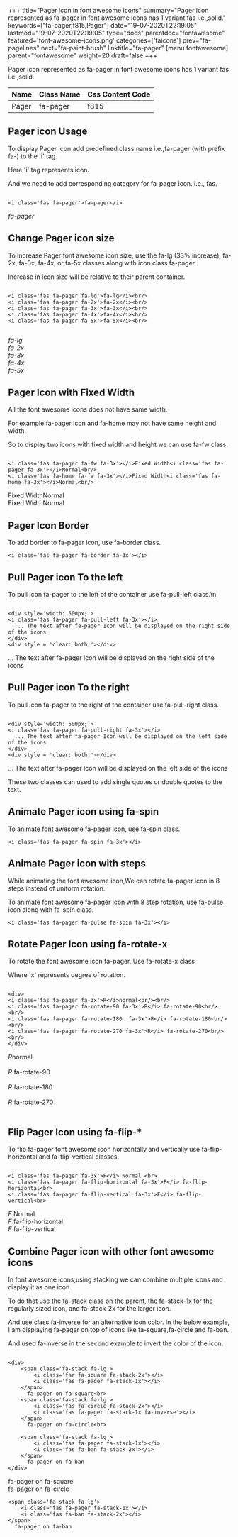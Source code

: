 +++
title="Pager icon in font awesome icons"
summary="Pager icon represented as fa-pager in font awesome icons has 1 variant fas i.e.,solid."
keywords=["fa-pager,f815,Pager"]
date="19-07-2020T22:19:05"
lastmod="19-07-2020T22:19:05"
type="docs"
parentdoc="fontawesome"
featured='font-awesome-icons.png'
categories=['faicons']
prev="fa-pagelines"
next="fa-paint-brush"
linktitle="fa-pager"
[menu.fontawesome]
parent="fontawesome"
weight=20
draft=false
+++


Pager icon represented as fa-pager in font awesome icons has 1 variant fas i.e.,solid.

<div class='table-responsive'><table class='table'><thead><tr><th>Name</th><th>Class Name</th><th>Css Content Code</th></tr></thead><tbody><tr><td>Pager</td><td>fa-pager</td><td>f815</td></tr></tbody></table></div>



## Pager icon Usage

To display Pager icon add predefined class name i.e.,fa-pager (with prefix fa-) to the 'i' tag.

Here 'i' tag represents icon.

And we need to add corresponding category for fa-pager icon. i.e., fas.


```

<i class='fas fa-pager'>fa-pager</i>
```

<i class='fas fa-pager'>fa-pager</i>




## Change Pager icon size
To increase Pager font awesome icon size, use the fa-lg (33% increase), fa-2x, fa-3x, fa-4x, or fa-5x classes along with icon class fa-pager.

Increase in icon size will be relative to their parent container. 

```

<i class='fas fa-pager fa-lg'>fa-lg</i><br/>
<i class='fas fa-pager fa-2x'>fa-2x</i><br/>
<i class='fas fa-pager fa-3x'>fa-3x</i><br/>
<i class='fas fa-pager fa-4x'>fa-4x</i><br/>
<i class='fas fa-pager fa-5x'>fa-5x</i><br/>
            
```

<i class='fas fa-pager fa-lg'>fa-lg</i><br/>
<i class='fas fa-pager fa-2x'>fa-2x</i><br/>
<i class='fas fa-pager fa-3x'>fa-3x</i><br/>
<i class='fas fa-pager fa-4x'>fa-4x</i><br/>
<i class='fas fa-pager fa-5x'>fa-5x</i><br/>
            



## Pager Icon with Fixed Width 

All the font awesome icons does not have same width.

For example fa-pager icon and fa-home may not have same height and width.

So to display two icons with fixed width and height we can use fa-fw class.


```

<i class='fas fa-pager fa-fw fa-3x'></i>Fixed Width<i class='fas fa-pager fa-3x'></i>Normal<br/>
<i class='fas fa-home fa-fw fa-3x'></i>Fixed Width<i class='fas fa-home fa-3x'></i>Normal<br/>
```

<i class='fas fa-pager fa-fw fa-3x'></i>Fixed Width<i class='fas fa-pager fa-3x'></i>Normal<br/>
<i class='fas fa-home fa-fw fa-3x'></i>Fixed Width<i class='fas fa-home fa-3x'></i>Normal<br/>



## Pager Icon Border 

To add border to fa-pager icon, use fa-border class.


```
<i class='fas fa-pager fa-border fa-3x'></i>

```
<i class='fas fa-pager fa-border fa-3x'></i>





## Pull Pager icon To the left

To pull icon fa-pager to the left of the container use fa-pull-left class.\n

```

<div style='width: 500px;'>
<i class='fas fa-pager fa-pull-left fa-3x'></i>
  ... The text after fa-pager Icon will be displayed on the right side of the icons
</div>
<div style = 'clear: both;'></div>
```

<div style='width: 500px;'>
<i class='fas fa-pager fa-pull-left fa-3x'></i>
  ... The text after fa-pager Icon will be displayed on the right side of the icons
</div>
<div style = 'clear: both;'></div>




## Pull Pager icon To the right
To pull icon fa-pager to the right of the container use fa-pull-right class.

```

<div style='width: 500px;'>
<i class='fas fa-pager fa-pull-right fa-3x'></i>
  ... The text after fa-pager Icon will be displayed on the left side of the icons
</div>
<div style = 'clear: both;'></div>
```

<div style='width: 500px;'>
<i class='fas fa-pager fa-pull-right fa-3x'></i>
  ... The text after fa-pager Icon will be displayed on the left side of the icons
</div>
<div style = 'clear: both;'></div>

These two classes can used to add single quotes or double quotes to the text.


## Animate Pager icon using fa-spin
To animate font awesome fa-pager icon, use fa-spin class.

```
<i class='fas fa-pager fa-spin fa-3x'></i>
```
<i class='fas fa-pager fa-spin fa-3x'></i>




## Animate Pager icon with steps
While animating the font awesome icon,We can rotate fa-pager icon in 8 steps instead of uniform rotation.

To animate font awesome fa-pager icon with 8 step rotation, use fa-pulse icon along with fa-spin class.


```
<i class='fas fa-pager fa-pulse fa-spin fa-3x'></i>

```
<i class='fas fa-pager fa-pulse fa-spin fa-3x'></i>





## Rotate Pager Icon using fa-rotate-x
To rotate the font awesome icon fa-pager, Use fa-rotate-x class

Where 'x' represents degree of rotation.


```

<div>
<i class='fas fa-pager fa-3x'>R</i>normal<br/><br/>
<i class='fas fa-pager fa-rotate-90 fa-3x'>R</i> fa-rotate-90<br/><br/> 
<i class='fas fa-pager fa-rotate-180  fa-3x'>R</i> fa-rotate-180<br/><br/> 
<i class='fas fa-pager fa-rotate-270 fa-3x'>R</i> fa-rotate-270<br/><br/>
</div>
```

<div>
<i class='fas fa-pager fa-3x'>R</i>normal<br/><br/>
<i class='fas fa-pager fa-rotate-90 fa-3x'>R</i> fa-rotate-90<br/><br/> 
<i class='fas fa-pager fa-rotate-180  fa-3x'>R</i> fa-rotate-180<br/><br/> 
<i class='fas fa-pager fa-rotate-270 fa-3x'>R</i> fa-rotate-270<br/><br/>
</div>




## Flip Pager Icon using fa-flip-*
To flip fa-pager font awesome icon horizontally and vertically use fa-flip-horizontal and fa-flip-vertical classes. 

```

<i class='fas fa-pager fa-3x'>F</i> Normal <br>
<i class='fas fa-pager fa-flip-horizontal fa-3x'>F</i> fa-flip-horizontal<br>
<i class='fas fa-pager fa-flip-vertical fa-3x'>F</i> fa-flip-vertical<br>
```

<i class='fas fa-pager fa-3x'>F</i> Normal <br>
<i class='fas fa-pager fa-flip-horizontal fa-3x'>F</i> fa-flip-horizontal<br>
<i class='fas fa-pager fa-flip-vertical fa-3x'>F</i> fa-flip-vertical<br>




## Combine Pager icon with other font awesome icons
In font awesome icons,using stacking we can combine multiple icons and display it as one icon 

To do that use the fa-stack class on the parent, the fa-stack-1x for the regularly sized icon, and fa-stack-2x for the larger icon.

And use class fa-inverse for an alternative icon color. 
In the below example, I am displaying fa-pager on top of icons like fa-square,fa-circle and fa-ban.

And used fa-inverse in the second example to invert the color of the icon.

```

<div>
    <span class='fa-stack fa-lg'>
        <i class='far fa-square fa-stack-2x'></i>
        <i class='fas fa-pager fa-stack-1x'></i>
    </span>
      fa-pager on fa-square<br>
    <span class='fa-stack fa-lg'>
        <i class='fas fa-circle fa-stack-2x'></i>
        <i class='fas fa-pager fa-stack-1x fa-inverse'></i>
    </span>
      fa-pager on fa-circle<br>

    <span class='fa-stack fa-lg'>
        <i class='fas fa-pager fa-stack-1x'></i>
        <i class='fas fa-ban fa-stack-2x'></i>
    </span>
      fa-pager on fa-ban
</div>
```

<div>
    <span class='fa-stack fa-lg'>
        <i class='far fa-square fa-stack-2x'></i>
        <i class='fas fa-pager fa-stack-1x'></i>
    </span>
      fa-pager on fa-square<br>
    <span class='fa-stack fa-lg'>
        <i class='fas fa-circle fa-stack-2x'></i>
        <i class='fas fa-pager fa-stack-1x fa-inverse'></i>
    </span>
      fa-pager on fa-circle<br>

    <span class='fa-stack fa-lg'>
        <i class='fas fa-pager fa-stack-1x'></i>
        <i class='fas fa-ban fa-stack-2x'></i>
    </span>
      fa-pager on fa-ban
</div>







